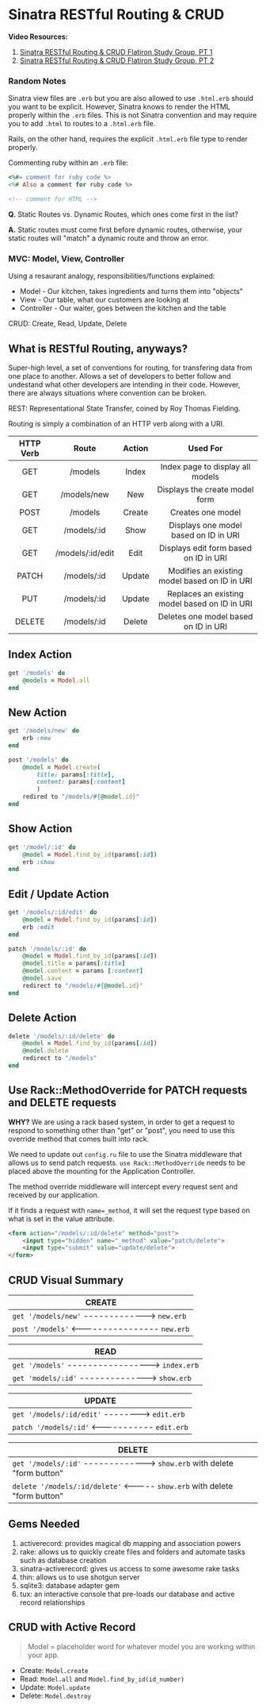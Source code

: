 # Sinatra RESTful Routing & CRUD

**Video Resources:**
1. [Sinatra RESTful Routing & CRUD Flatiron Study Group, PT 1](https://youtu.be/-S540yM5brY)
2. [Sinatra RESTful Routing & CRUD Flatiron Study Group, PT 2](https://youtu.be/OK8QYOKoH7g)

### Random Notes
  
Sinatra view files are `.erb` but you are also allowed to use `.html.erb` should you want to be explicit. However, Sinatra knows to render the HTML properly within the `.erb` files. This is not Sinatra convention and may require you to add `.html` to routes to a `.html.erb` file. 

Rails, on the other hand, requires the explicit `.html.erb` file type to render properly.

Commenting ruby within an `.erb` file:
```ruby
<%#= comment for ruby code %>
<%# Also a comment for ruby code %>
```

```html
<!-- comment for HTML -->
```

**Q.** Static Routes vs. Dynamic Routes, which ones come first in the list?

**A.** Static routes must come first before dynamic routes, otherwise, your static routes will "match" a dynamic route and throw an error. 

### MVC: Model, View, Controller

Using a resaurant analogy, responsibilities/functions explained:
  - Model - Our kitchen, takes ingredients and turns them into "objects"
  - View - Our table, what our customers are looking at
  - Controller - Our waiter, goes between the kitchen and the table

CRUD: Create, Read, Update, Delete

## What is RESTful Routing, anyways?

Super-high level, a set of conventions for routing, for transfering data from one place to another. Allows a set of developers to better follow and undestand what other developers are intending in their code. However, there are always situations where convention can be broken. 

REST: Representational State Transfer, coined by Roy Thomas Fielding.

Routing is simply a combination of an HTTP verb along with a URI. 

| HTTP Verb |       Route      | Action |                    Used For                   |
|:---------:|:----------------:|:------:|:---------------------------------------------:|
| GET       | /models          | Index  | Index page to display all models              |
| GET       | /models/new      | New    | Displays the create model form                |
| POST      | /models          | Create | Creates one model                             |
| GET       | /models/:id      | Show   | Displays one model based on ID in URI         |
| GET       | /models/:id/edit | Edit   | Displays edit form based on ID in URI         |
| PATCH     | /models/:id      | Update | Modifies an existing model based on ID in URI |
| PUT       | /models/:id      | Update | Replaces an existing model based on ID in URI |
| DELETE    | /models/:id      | Delete | Deletes one model based on ID in URI          |

## Index Action

```ruby
get '/models' do
    @models = Model.all
end
```

## New Action

```ruby
get '/models/new' do
    erb :new
end

post '/models' do
    @model = Model.create(
        title: params[:title],
        content: params[:content]
        )
    redired to "/models/#{@model.id}"
end
```

## Show Action

```ruby
get '/model/:id' do
    @model = Model.find_by_id(params[:id])
    erb :show
end
```

## Edit / Update Action

```ruby
get '/models/:id/edit' do
    @model = Model.find_by_id(params[:id])
    erb :edit
end

patch '/models/:id' do
    @model = Model.find_by_id(params[:id])
    @model.title = params[:title]
    @model.content = params [:content]
    @model.save
    redirect to "/models/#{@model.id}"
end
```

## Delete Action

```ruby
delete '/models/:id/delete' do
    @model = Model.find_by_id(params[:id])
    @model.delete
    redirect to "/models"
end
```

## Use Rack::MethodOverride for PATCH requests and DELETE requests

**WHY?** We are using a rack based system, in order to get a request to respond to something other than "get" or "post", you need to use this override method that comes built into rack.

We need to update out `config.ru` file to use the Sinatra middleware that allows us to send patch requests.
`use Rack::MethodOverride` needs to be placed above the mounting for the Application Controller. 

The method override middleware will intercept every request sent and received by our application.

If it finds a request with `name=_method`, it will set the request type based on what is set in the value attribute. 

```html
<form action="/models/:id/delete" method="post">
    <input type="hidden" name="_method" value="patch/delete">
    <input type="submit" value="update/delete">
</form>
```

## CRUD Visual Summary

| CREATE                                       |
|----------------------------------------------|
| `get '/models/new'` -------------> `new.erb` |
| `post '/models'` <---------------- `new.erb` |

| READ                                           |
|------------------------------------------------|
| `get '/models'` -----------------> `index.erb` |
| `get 'models/:id'` --------------> `show.erb`  |

| UPDATE                                        |
|-----------------------------------------------|
| `get '/models/:id/edit'` --------> `edit.erb` |
| `patch '/models/:id'` <----------- `edit.erb` |

| DELETE                                                                  |
|-------------------------------------------------------------------------|
| `get '/models/:id'` -------------> `show.erb` with delete "form button" |
| `delete '/models/:id/delete'` <----- `show.erb` with delete "form button" |

## Gems Needed

1. activerecord: provides magical db mapping and association powers
2. rake: allows us to quickly create files and folders and automate tasks such as database creation
3. sinatra-activerecord: gives us access to some awesome rake tasks
4. thin: allows us to use shotgun server
5. sqlite3: database adapter gem
6. tux: an interactive console that pre-loads our database and active record relationships

## CRUD with Active Record

>Model = placeholder word for whatever model you are working within your app.

- Create: `Model.create`
- Read: `Model.all` and `Model.find_by_id(id_number)`
- Update: `Model.update`
- Delete: `Model.destroy`
